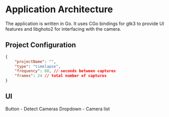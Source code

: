 # Application Architecture

The application is written in Go. It uses CGo bindings for gtk3 to provide UI features and libghoto2 for interfacing with the camera.

## Project Configuration

```json
{
    "projectName": "",
    "type": "timelapse",
    "frequency": 60, // seconds between captures
    "frames": 24 // total number of captures
}
```

## UI

Button - Detect Cameras
Dropdown - Camera list
